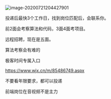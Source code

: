 ![image-20200721204427901](C:\Users\clark\AppData\Roaming\Typora\typora-user-images\image-20200721204427901.png)

投递后最快3个工作日，找到岗位匹配后，会联系你。

前2面会考察算法和代码，3面4面考项目。

远程招聘，现在是五面。

算法考察会有难的

极客时间专属入口

https://www.wjx.cn/m/85486749.aspx

不要看年限要求，都可以投递

前端岗位在音视频不是主力